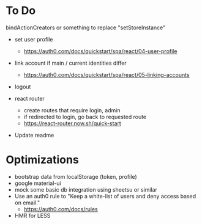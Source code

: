# To Do
bindActionCreators or something to replace "setStoreInstance"
* set user profile
  * https://auth0.com/docs/quickstart/spa/react/04-user-profile
* link account if main / current identities differ
  * https://auth0.com/docs/quickstart/spa/react/05-linking-accounts
* logout

* react router
  * create routes that require login, admin
  * if redirected to login, go back to requested route
  * https://react-router.now.sh/quick-start
* Update readme

# Optimizations
* bootstrap data from localStorage (token, profile)
* google material-ui
* mock some basic db integration using sheetsu or similar
* Use an auth0 rule to "Keep a white-list of users and deny access based on email."
  * https://auth0.com/docs/rules
* HMR for LESS
